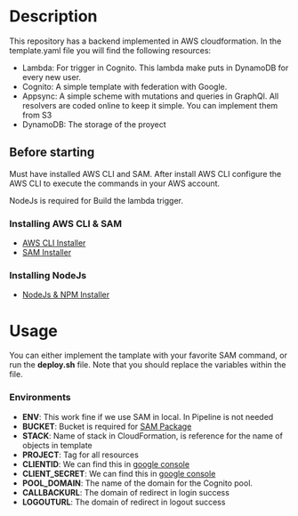 # Description

This repository has a backend implemented in AWS cloudformation. In the template.yaml file you will find the following resources:
- Lambda: For trigger in Cognito. This lambda make puts in DynamoDB for every new user.
- Cognito: A simple template with federation with Google.
- Appsync: A simple scheme with mutations and queries in GraphQl. All resolvers are coded online to keep it simple. You can implement them from S3
- DynamoDB: The storage of the proyect

## Before starting
Must have installed AWS CLI and SAM. After install AWS CLI configure the AWS CLI to execute the commands in your AWS account.

NodeJs is required for Build the lambda trigger.

### Installing AWS CLI & SAM
- [AWS CLI Installer](https://docs.aws.amazon.com/es_es/cli/latest/userguide/cli-chap-install.html)
- [SAM Installer](https://docs.aws.amazon.com/serverless-application-model/latest/developerguide/serverless-sam-cli-install.html)

### Installing NodeJs
- [NodeJs & NPM Installer](https://nodejs.org/en/)

# Usage
You can either implement the tamplate with your favorite SAM command, or run the **deploy.sh** file. Note that you should replace the variables within the file.

### Environments
- **ENV**: This work fine if we use SAM in local. In Pipeline is not needed
- **BUCKET**: Bucket is required for [SAM Package](https://docs.aws.amazon.com/serverless-application-model/latest/developerguide/sam-cli-command-reference-sam-package.html)
- **STACK**: Name of stack in CloudFormation, is reference for the name of objects in template
- **PROJECT**: Tag for all resources
- **CLIENTID**: We can find this in [google console](https://developers.google.com/adwords/api/docs/guides/authentication)
- **CLIENT_SECRET**: We can find this in [google console](https://developers.google.com/adwords/api/docs/guides/authentication)
- **POOL_DOMAIN**: The name of the domain for the Cognito pool.
- **CALLBACKURL**: The domain of redirect in login success
- **LOGOUTURL**: The domain of redirect in logout success

